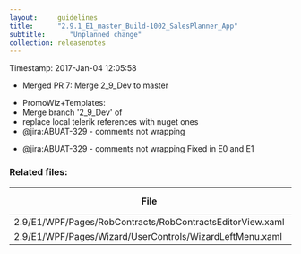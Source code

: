 ```yaml
---
layout:     guidelines
title:      "2.9.1_E1_master_Build-1002_SalesPlanner_App"
subtitle:      "Unplanned change"
collection: releasenotes
---
```


Timestamp: 2017-Jan-04 12:05:58
* Merged PR 7: Merge 2_9_Dev to master

 - PromoWiz+Templates:
 - Merge branch '2_9_Dev' of
 - replace local telerik references with nuget ones
 - @jira:ABUAT-329 - comments not wrapping

* @jira:ABUAT-329 - comments not wrapping
Fixed in E0 and E1


### Related files:

File | Change Type
-------------------------------- | ------------
2.9/E1/WPF/Pages/RobContracts/RobContractsEditorView.xaml | edited
2.9/E1/WPF/Pages/Wizard/UserControls/WizardLeftMenu.xaml | edited
